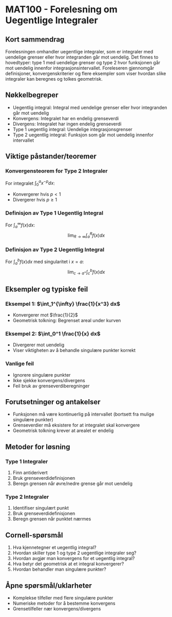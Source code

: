# MAT100 - Forelesning om Uegentlige Integraler

## Kort sammendrag
Forelesningen omhandler uegentlige integraler, som er integraler med uendelige grenser eller hvor integranden går mot uendelig. Det finnes to hovedtyper: type 1 med uendelige grenser og type 2 hvor funksjonen går mot uendelig innenfor integrasjonsintervallet. Foreleseren gjennomgår definisjoner, konvergenskriterier og flere eksempler som viser hvordan slike integraler kan beregnes og tolkes geometrisk.

## Nøkkelbegreper
- Uegentlig integral: Integral med uendelige grenser eller hvor integranden går mot uendelig
- Konvergens: Integralet har en endelig grenseverdi
- Divergens: Integralet har ingen endelig grenseverdi
- Type 1 uegentlig integral: Uendelige integrasjonsgrenser
- Type 2 uegentlig integral: Funksjon som går mot uendelig innenfor intervallet

## Viktige påstander/teoremer

### Konvergensteorem for Type 2 Integraler
For integralet $\int_0^a x^{-p} dx$:
- Konvergerer hvis $p < 1$
- Divergerer hvis $p \geq 1$

### Definisjon av Type 1 Uegentlig Integral
For $\int_a^{\infty} f(x) dx$:
$$\lim_{R \to \infty} \int_a^R f(x) dx$$

### Definisjon av Type 2 Uegentlig Integral
For $\int_a^b f(x) dx$ med singularitet i $x = a$:
$$\lim_{c \to a^+} \int_c^b f(x) dx$$

## Eksempler og typiske feil

### Eksempel 1: $\int_1^{\infty} \frac{1}{x^3} dx$
- Konvergerer mot $\frac{1}{2}$
- Geometrisk tolkning: Begrenset areal under kurven

### Eksempel 2: $\int_0^1 \frac{1}{x} dx$
- Divergerer mot uendelig
- Viser viktigheten av å behandle singulære punkter korrekt

### Vanlige feil
- Ignorere singulære punkter
- Ikke sjekke konvergens/divergens
- Feil bruk av grenseverdiberegninger

## Forutsetninger og antakelser
- Funksjonen må være kontinuerlig på intervallet (bortsett fra mulige singulære punkter)
- Grenseverdier må eksistere for at integralet skal konvergere
- Geometrisk tolkning krever at arealet er endelig

## Metoder for løsning

### Type 1 Integraler
1. Finn antiderivert
2. Bruk grenseverdidefinisjonen
3. Beregn grensen når øvre/nedre grense går mot uendelig

### Type 2 Integraler
1. Identifiser singulært punkt
2. Bruk grenseverdidefinisjonen
3. Beregn grensen når punktet nærmes

## Cornell-spørsmål
1. Hva kjennetegner et uegentlig integral?
2. Hvordan skiller type 1 og type 2 uegentlige integraler seg?
3. Hvordan avgjør man konvergens for et uegentlig integral?
4. Hva betyr det geometrisk at et integral konvergerer?
5. Hvordan behandler man singulære punkter?

## Åpne spørsmål/uklarheter
- Komplekse tilfeller med flere singulære punkter
- Numeriske metoder for å bestemme konvergens
- Grensetilfeller nær konvergens/divergens